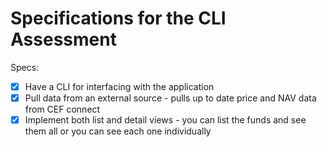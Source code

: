 # Specifications for the CLI Assessment

Specs:
- [x] Have a CLI for interfacing with the application
- [x] Pull data from an external source - pulls up to date price and NAV data from CEF connect
- [x] Implement both list and detail views - you can list the funds and see them all or you can see each one individually

